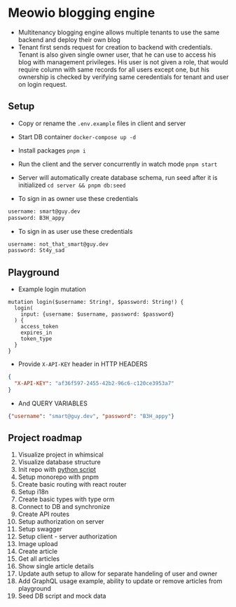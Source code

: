 # Meowio blogging engine

- Multitenancy blogging engine allows multiple tenants to use the same backend and deploy their own blog
- Tenant first sends request for creation to backend with credentials. Tenant is also given single owner user, that he can use to access his blog with management privileges. His user is not given a role, that would require column with same records for all users except one, but his ownership is checked by verifying same ceredentials for tenant and user on login request.

## Setup

- Copy or rename the `.env.example` files in client and server
- Start DB container `docker-compose up -d`
- Install packages `pnpm i`
- Run the client and the server concurrently in watch mode `pnpm start`
- Server will automatically create database schema, run seed after it is initialized `cd server && pnpm db:seed`

- To sign in as owner use these credentials

``` txt
username: smart@guy.dev
password: B3H_appy
```

- To sign in as user use these credentials

``` txt
username: not_that_smart@guy.dev
password: St4y_sad
```

## Playground

- Example login mutation

```gql
mutation login($username: String!, $password: String!) {
  login(
    input: {username: $username, password: $password}    
  ) {
    access_token
    expires_in
    token_type
  }
}
```

- Provide `X-API-KEY` header in HTTP HEADERS

```json
{
  "X-API-KEY": "af36f597-2455-42b2-96c6-c120ce3953a7"
}
```

- And QUERY VARIABLES

```json
{"username": "smart@guy.dev", "password": "B3H_appy"}
```

## Project roadmap

1. Visualize project in whimsical
2. Visualize database structure
3. Init repo with [python script](https://github.com/TurniXXD/py-repo-init)
4. Setup monorepo with pnpm
5. Create basic routing with react router
6. Setup i18n
7. Create basic types with type orm
8. Connect to DB and synchronize
9. Create API routes
10. Setup authorization on server
11. Setup swagger
12. Setup client - server authorization
13. Image upload
14. Create article
15. Get all articles
16. Show single article details
17. Update auth setup to allow for separate handeling of user and owner
18. Add GraphQL usage example, ability to update or remove articles from playground
19. Seed DB script and mock data
